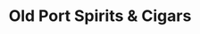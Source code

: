 ---
title: "Old Port Spirits & Cigars"
url: /portland/old-port-spirits-und-cigars/
shop: Spirituosen
---